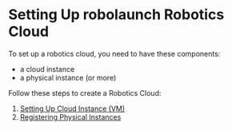 # Setting Up robolaunch Robotics Cloud

To set up a robotics cloud, you need to have these components:
- a cloud instance 
- a physical instance (or more)

Follow these steps to create a Robotics Cloud:
1. [Setting Up Cloud Instance (VM)](./cloud-instance/README.md)
2. [Registering Physical Instances](./physical-instance/README.md)
